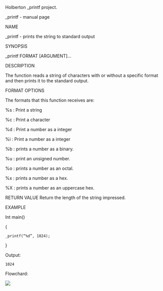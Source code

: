 Holberton _printf project.

_printf - manual page


NAME

_printf - prints the string to standard output

SYNOPSIS

_printf FORMAT [ARGUMENT]...


DESCRIPTION

The function reads a string of characters with or without a specific format and then prints it to the standard output.

FORMAT OPTIONS

The formats that this function receives are:

%s : Print a string

%c : Print a character

%d : Print a number as a integer

%i : Print a number as a integer

%b : prints a number as a binary.

%u : print an unsigned number.

%o : prints a number as an octal.

%x : prints a number as a hex.

%X : prints a number as an uppercase hex.

RETURN VALUE 
Return the length of the string impressed.

EXAMPLE

Int main()

  {

    _printf(“%d”, 1024);
  
  }

Output:

	1024

Flowchard:

<img src=https://imgur.com/UF1CgaX.png/>
